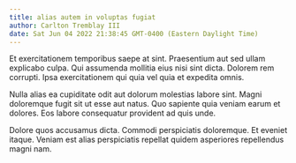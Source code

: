 ```yaml
---
title: alias autem in voluptas fugiat
author: Carlton Tremblay III
date: Sat Jun 04 2022 21:38:45 GMT-0400 (Eastern Daylight Time)
---
```

Et exercitationem temporibus saepe at sint. Praesentium aut sed ullam explicabo culpa. Qui assumenda mollitia eius nisi sint dicta. Dolorem rem corrupti. Ipsa exercitationem qui quia vel quia et expedita omnis.

 Nulla alias ea cupiditate odit aut dolorum molestias labore sint. Magni doloremque fugit sit ut esse aut natus. Quo sapiente quia veniam earum et dolores. Eos labore consequatur provident ad quis unde.

 Dolore quos accusamus dicta. Commodi perspiciatis doloremque. Et eveniet itaque. Veniam est alias perspiciatis repellat quidem asperiores repellendus magni nam.